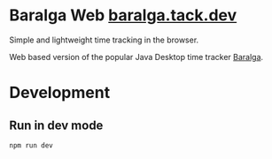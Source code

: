 # Baralga Web [baralga.tack.dev](https://www.baralga.tack.dev/)

Simple and lightweight time tracking in the browser.

Web based version of the popular Java Desktop time tracker [Baralga](https://baralga.github.io/).


# Development

## Run in dev mode

    npm run dev
